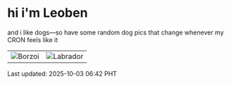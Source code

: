 # hi i'm Leoben

and i like dogs—so have some random dog pics that change whenever my CRON feels like it

|  |  |
|--------|----------|
| ![Borzoi](https://random-dog-vercel.vercel.app/api/random-borzoi?v=1759444936) | ![Labrador](https://random-dog-vercel.vercel.app/api/random-labrador?v=1759444936) |

Last updated: 2025-10-03 06:42 PHT
